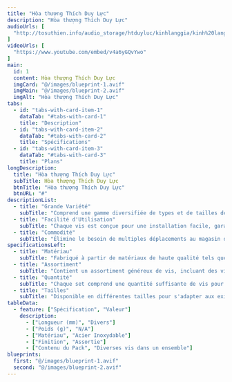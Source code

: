 ```yaml
---
title: "Hòa thượng Thích Duy Lực"
description: "Hòa thượng Thích Duy Lực"
audioUrls: [
  "http://tosuthien.info/audio_storage/htduyluc/kinhlanggia/kinh%20lang%20gia%201.mp3"
]
videoUrls: [
  "https://www.youtube.com/embed/v4a6yGQvYwo"
]
main:
  id: 1
  content: Hòa thượng Thích Duy Lực
  imgCard: "@/images/blueprint-1.avif"
  imgMain: "@/images/blueprint-2.avif"
  imgAlt: "Hòa thượng Thích Duy Lực"
tabs:
  - id: "tabs-with-card-item-1"
    dataTab: "#tabs-with-card-1"
    title: "Description"
  - id: "tabs-with-card-item-2"
    dataTab: "#tabs-with-card-2"
    title: "Spécifications"
  - id: "tabs-with-card-item-3"
    dataTab: "#tabs-with-card-3"
    title: "Plans"
longDescription:
  title: "Hòa thượng Thích Duy Lực"
  subTitle: Hòa thượng Thích Duy Lực
  btnTitle: "Hòa thượng Thích Duy Lực"
  btnURL: "#"
descriptionList:
  - title: "Grande Variété"
    subTitle: "Comprend une gamme diversifiée de types et de tailles de vis pour s'adapter à diverses applications et matériaux."
  - title: "Facilité d'Utilisation"
    subTitle: "Chaque vis est conçue pour une installation facile, garantissant une fixation sans tracas à chaque fois."
  - title: "Commodité"
    subTitle: "Élimine le besoin de multiples déplacements au magasin de bricolage, économisant temps et effort sur vos projets."
specificationsLeft:
  - title: "Matériau"
    subTitle: "Fabriqué à partir de matériaux de haute qualité tels que l'acier inoxydable, assurant durabilité et résistance à la corrosion."
  - title: "Assortiment"
    subTitle: "Contient un assortiment généreux de vis, incluant des vis à bois, des vis mécaniques, et des vis pour tôle."
  - title: "Quantité"
    subTitle: "Chaque set comprend une quantité suffisante de vis pour gérer une large gamme de projets et de tâches."
  - title: "Tailles"
    subTitle: "Disponible en différentes tailles pour s'adapter aux exigences de divers projets, assurant compatibilité et polyvalence."
tableData:
  - feature: ["Spécification", "Valeur"]
    description:
      - ["Longueur (mm)", "Divers"]
      - ["Poids (g)", "N/A"]
      - ["Matériau", "Acier Inoxydable"]
      - ["Finition", "Assortie"]
      - ["Contenu du Pack", "Diverses vis dans un ensemble"]
blueprints:
  first: "@/images/blueprint-1.avif"
  second: "@/images/blueprint-2.avif"
---
```

